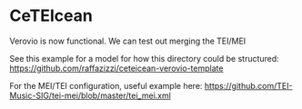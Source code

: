 # CeTEIcean

Verovio is now functional. We can test out merging the TEI/MEI 

See this example for a model for how this directory could be structured: https://github.com/raffazizzi/ceteicean-verovio-template

For the MEI/TEI configuration, useful example here: https://github.com/TEI-Music-SIG/tei-mei/blob/master/tei_mei.xml

